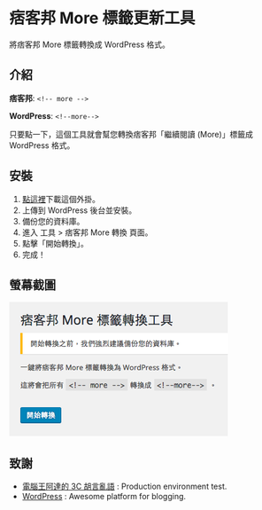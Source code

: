 # 痞客邦 More 標籤更新工具
將痞客邦 More 標籤轉換成 WordPress 格式。

## 介紹
**痞客邦**: ```<!-- more -->```

**WordPress**: ```<!--more-->```

只要點一下，這個工具就會幫您轉換痞客邦「繼續閱讀 (More)」標籤成 WordPress 格式。

## 安裝
1. [點這裡](https://github.com/kocpc/pixnet-more-tag-updater/releases)下載這個外掛。
2. 上傳到 WordPress 後台並安裝。
3. 備份您的資料庫。
3. 進入 工具 > 痞客邦 More 轉換 頁面。
4. 點擊「開始轉換」。
5. 完成！

## 螢幕截圖
![Screenshot](/assets/screenshot-1.png)

## 致謝
* [電腦王阿達的 3C 胡言亂語](https://www.kocpc.com.tw) : Production environment test.
* [WordPress](https://wordpress.com) : Awesome platform for blogging.